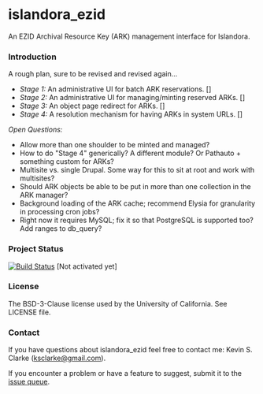 # islandora_ezid

An EZID Archival Resource Key (ARK) management interface for Islandora.

### Introduction

A rough plan, sure to be revised and revised again...

* _Stage 1:_ An administrative UI for batch ARK reservations.  []
* _Stage 2:_ An administrative UI for managing/minting reserved ARKs.  []
* _Stage 3:_ An object page redirect for ARKs.  []
* _Stage 4:_ A resolution mechanism for having ARKs in system URLs.  []

*Open Questions:*

* Allow more than one shoulder to be minted and managed?
* How to do "Stage 4" generically? A different module?  Or Pathauto + something custom for ARKs?
* Multisite vs. single Drupal.  Some way for this to sit at root and work with multisites?
* Should ARK objects be able to be put in more than one collection in the ARK manager?
* Background loading of the ARK cache; recommend Elysia for granularity in processing cron jobs?
* Right now it requires MySQL; fix it so that PostgreSQL is supported too?  Add ranges to db_query?

### Project Status

[![Build Status](https://travis-ci.org/ksclarke/islandora\_ezid.png?branch=master)](https://travis-ci.org/ksclarke/islandora\_ezid) [Not activated yet]

### License

The BSD-3-Clause license used by the University of California. See LICENSE file.

### Contact

If you have questions about islandora\_ezid feel free to contact me: Kevin S. Clarke (ksclarke@gmail.com).

If you encounter a problem or have a feature to suggest, submit it to the [issue queue](https://github.com/ksclarke/islandora_ezid/issues "GitHub Issue Queue").
